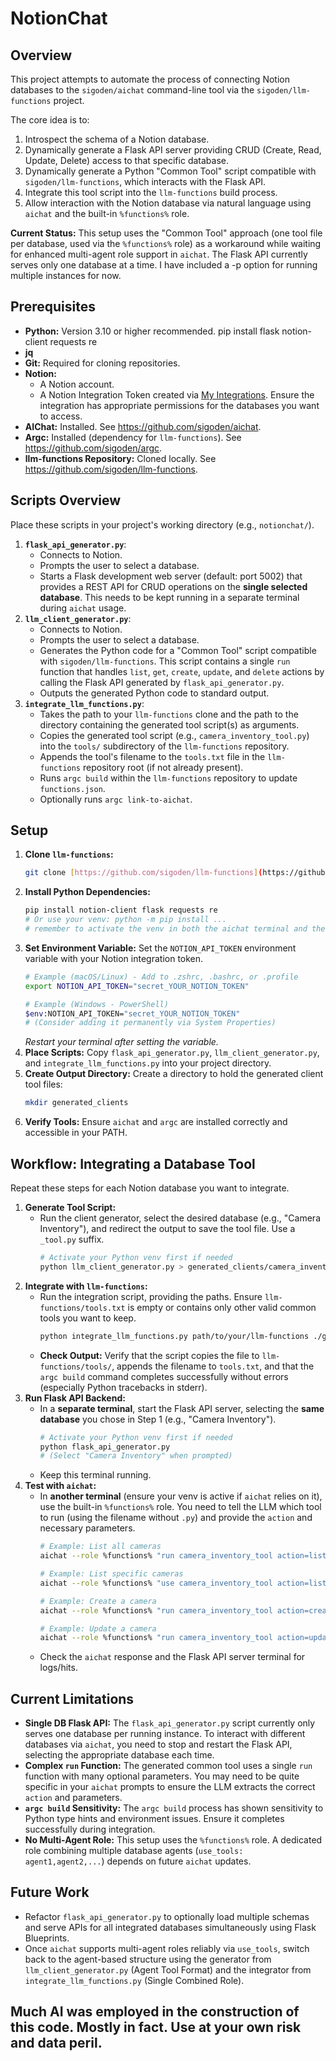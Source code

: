 # NotionChat

## Overview

This project attempts to automate the process of connecting Notion databases to the `sigoden/aichat` command-line tool via the `sigoden/llm-functions` project.  

The core idea is to:
1.  Introspect the schema of a Notion database.
2.  Dynamically generate a Flask API server providing CRUD (Create, Read, Update, Delete) access to that specific database.
3.  Dynamically generate a Python "Common Tool" script compatible with `sigoden/llm-functions`, which interacts with the Flask API.
4.  Integrate this tool script into the `llm-functions` build process.
5.  Allow interaction with the Notion database via natural language using `aichat` and the built-in `%functions%` role.

**Current Status:** This setup uses the "Common Tool" approach (one tool file per database, used via the `%functions%` role) as a workaround while waiting for enhanced multi-agent role support in `aichat`. The Flask API currently serves only one database at a time. I have included a -p option for running multiple instances for now.

## Prerequisites

* **Python:** Version 3.10 or higher recommended.
    pip install flask notion-client requests re
* **jq**  
* **Git:** Required for cloning repositories.
* **Notion:**
    * A Notion account.
    * A Notion Integration Token created via [My Integrations](https://www.notion.so/my-integrations). Ensure the integration has appropriate permissions for the databases you want to access.
* **AIChat:** Installed. See <https://github.com/sigoden/aichat>.
* **Argc:** Installed (dependency for `llm-functions`). See <https://github.com/sigoden/argc>.
* **llm-functions Repository:** Cloned locally. See <https://github.com/sigoden/llm-functions>.

## Scripts Overview

Place these scripts in your project's working directory (e.g., `notionchat/`).

1.  **`flask_api_generator.py`**:
    * Connects to Notion.
    * Prompts the user to select a database.
    * Starts a Flask development web server (default: port 5002) that provides a REST API for CRUD operations on the **single selected database**. This needs to be kept running in a separate terminal during `aichat` usage.
2.  **`llm_client_generator.py`**:
    * Connects to Notion.
    * Prompts the user to select a database.
    * Generates the Python code for a "Common Tool" script compatible with `sigoden/llm-functions`. This script contains a single `run` function that handles `list`, `get`, `create`, `update`, and `delete` actions by calling the Flask API generated by `flask_api_generator.py`.
    * Outputs the generated Python code to standard output.
3.  **`integrate_llm_functions.py`**:
    * Takes the path to your `llm-functions` clone and the path to the directory containing the generated tool script(s) as arguments.
    * Copies the generated tool script (e.g., `camera_inventory_tool.py`) into the `tools/` subdirectory of the `llm-functions` repository.
    * Appends the tool's filename to the `tools.txt` file in the `llm-functions` repository root (if not already present).
    * Runs `argc build` within the `llm-functions` repository to update `functions.json`.
    * Optionally runs `argc link-to-aichat`.

## Setup

1.  **Clone `llm-functions`:**
    ```bash
    git clone [https://github.com/sigoden/llm-functions](https://github.com/sigoden/llm-functions) path/to/your/llm-functions
    ```
2.  **Install Python Dependencies:**
    ```bash
    pip install notion-client flask requests re
    # Or use your venv: python -m pip install ...
    # remember to activate the venv in both the aichat terminal and the flask server's terminal.
    ```
3.  **Set Environment Variable:** Set the `NOTION_API_TOKEN` environment variable with your Notion integration token.
    ```bash
    # Example (macOS/Linux) - Add to .zshrc, .bashrc, or .profile
    export NOTION_API_TOKEN="secret_YOUR_NOTION_TOKEN"

    # Example (Windows - PowerShell)
    $env:NOTION_API_TOKEN="secret_YOUR_NOTION_TOKEN"
    # (Consider adding it permanently via System Properties)
    ```
    *Restart your terminal after setting the variable.*
4.  **Place Scripts:** Copy `flask_api_generator.py`, `llm_client_generator.py`, and `integrate_llm_functions.py` into your project directory.
5.  **Create Output Directory:** Create a directory to hold the generated client tool files:
    ```bash
    mkdir generated_clients
    ```
6.  **Verify Tools:** Ensure `aichat` and `argc` are installed correctly and accessible in your PATH.

## Workflow: Integrating a Database Tool

Repeat these steps for each Notion database you want to integrate.

1.  **Generate Tool Script:**
    * Run the client generator, select the desired database (e.g., "Camera Inventory"), and redirect the output to save the tool file. Use a `_tool.py` suffix.
        ```bash
        # Activate your Python venv first if needed
        python llm_client_generator.py > generated_clients/camera_inventory_tool.py
        ```
2.  **Integrate with `llm-functions`:**
    * Run the integration script, providing the paths. Ensure `llm-functions/tools.txt` is empty or contains only other valid common tools you want to keep.
        ```bash
        python integrate_llm_functions.py path/to/your/llm-functions ./generated_clients
        ```
    * **Check Output:** Verify that the script copies the file to `llm-functions/tools/`, appends the filename to `tools.txt`, and that the `argc build` command completes successfully without errors (especially Python tracebacks in stderr).
3.  **Run Flask API Backend:**
    * In a **separate terminal**, start the Flask API server, selecting the **same database** you chose in Step 1 (e.g., "Camera Inventory").
        ```bash
        # Activate your Python venv first if needed
        python flask_api_generator.py
        # (Select "Camera Inventory" when prompted)
        ```
    * Keep this terminal running.
4.  **Test with `aichat`:**
    * In **another terminal** (ensure your venv is active if `aichat` relies on it), use the built-in `%functions%` role. You need to tell the LLM which tool to run (using the filename without `.py`) and provide the `action` and necessary parameters.
        ```bash
        # Example: List all cameras
        aichat --role %functions% "run camera_inventory_tool action=list"

        # Example: List specific cameras
        aichat --role %functions% "use camera_inventory_tool action=list manufacturer=Flir"

        # Example: Create a camera
        aichat --role %functions% "run camera_inventory_tool action=create name='Office Cam 1' ip_address='192.168.1.100' manufacturer='Avigilon'"

        # Example: Update a camera
        aichat --role %functions% "run camera_inventory_tool action=update 'Office Cam 1' network_status=Online"

    * Check the `aichat` response and the Flask API server terminal for logs/hits.

## Current Limitations

* **Single DB Flask API:** The `flask_api_generator.py` script currently only serves one database per running instance. To interact with different databases via `aichat`, you need to stop and restart the Flask API, selecting the appropriate database each time.
* **Complex `run` Function:** The generated common tool uses a single `run` function with many optional parameters. You may need to be quite specific in your `aichat` prompts to ensure the LLM extracts the correct `action` and parameters.
* **`argc build` Sensitivity:** The `argc build` process has shown sensitivity to Python type hints and environment issues. Ensure it completes successfully during integration.
* **No Multi-Agent Role:** This setup uses the `%functions%` role. A dedicated role combining multiple database agents (`use_tools: agent1,agent2,...`) depends on future `aichat` updates.

## Future Work

* Refactor `flask_api_generator.py` to optionally load multiple schemas and serve APIs for all integrated databases simultaneously using Flask Blueprints.
* Once `aichat` supports multi-agent roles reliably via `use_tools`, switch back to the agent-based structure using the generator from `llm_client_generator.py` (Agent Tool Format) and the integrator from `integrate_llm_functions.py` (Single Combined Role).

## Much AI was employed in the construction of this code. Mostly in fact. Use at your own risk and data peril.   
